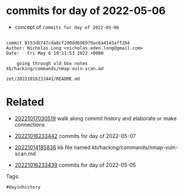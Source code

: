 # commits for day of 2022-05-06

- concept of `commits for day of 2022-05-06`

```

commit 8153db747cda8cf200dd696979ac6a4143aff2b4
Author: Nicholas Long <nicholas.eden.long@gmail.com>
Date:   Fri May 6 19:11:53 2022 +0000

    going through old box notes
kb/hacking/commands/nmap-vuln-scan.md
```

` zet/20221016233441/README.md `

# Related

- [20221017030519](/zet/20221017030519/README.md) walk along commit history and elaborate or make connections

- [20221016233442](/zet/20221016233442/README.md) commits for day of 2022-05-07
- [20221014185836](/zet/20221014185836/README.md) kb file named kb/hacking/commands/nmap-vuln-scan.md
- [20221016233439](/zet/20221016233439/README.md) commits for day of 2022-05-05

Tags:

    #dayinhistory
